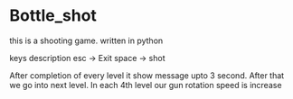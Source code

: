 # Bottle_shot
 this is a shooting game. written in python

keys description
esc -> Exit
space -> shot

After completion of every level it show message upto 3 second. After that we go into next level.
In each 4th level our gun rotation speed is increase
